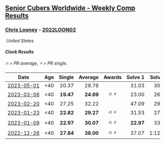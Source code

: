 <style>table {white-space: nowrap;}</style>
<link rel="stylesheet" type="text/css" href="/scw-comp/css/flags.css" />

## [Senior Cubers Worldwide - Weekly Comp Results](/scw-comp/results/)
### [Chris Looney](README.md) - [2022LOON02](https://www.worldcubeassociation.org/persons/2022LOON02?event=clock)

<i class="flag flag-US" />&nbsp;United States

#### Clock Results

<span style="white-space: nowrap;">🔥 = PR average</span>, <span style="white-space: nowrap;">⚡ = PR single</span>.

| Date | Age | Single | Average | Awards | Solve 1 | Solve 2 | Solve 3 | Solve 4 | Solve 5 | Video |
| :--: | :--: | --: | --: | :--: | --: | --: | --: | --: | --: | :-- |
| [2023-05-01](../../results/2023-05-01/clock.md) | <40 | 20.37 | 28.76 |  | 31.03 | 30.02 | 25.97 | 20.37 | 30.30 | [Desktop](https://www.facebook.com/chris.looney/videos/1876302299421492) / [Mobile](https://m.facebook.com/chris.looney/videos/1876302299421492) |
| [2023-03-06](../../results/2023-03-06/clock.md) | <40 | **19.47** | **24.69** | 🔥 ⚡ | 23.00 | 26.92 | 27.58 | **19.47** | 24.14 | [Desktop](https://www.facebook.com/chris.looney/videos/604215968241080) / [Mobile](https://m.facebook.com/chris.looney/videos/604215968241080) |
| [2023-02-20](../../results/2023-02-20/clock.md) | <40 | 27.25 | 32.22 |  | 47.09 | 29.27 | 27.27 | 27.25 | 40.12 | [Desktop](https://www.facebook.com/chris.looney/videos/924802445339287) / [Mobile](https://m.facebook.com/chris.looney/videos/924802445339287) |
| [2023-01-23](../../results/2023-01-23/clock.md) | <40 | **22.82** | **29.27** | 🔥 ⚡ | 31.53 | 27.16 | 39.36 | 29.13 | **22.82** | [Desktop](https://www.facebook.com/chris.looney/videos/3354606088094171) / [Mobile](https://m.facebook.com/chris.looney/videos/3354606088094171) |
| [2023-01-09](../../results/2023-01-09/clock.md) | <40 | **22.97** | **30.07** | 🔥 ⚡ | **22.97** | 33.78 | 31.49 | 36.87 | 24.94 | [Desktop](https://www.facebook.com/chris.looney/videos/720011122818510) / [Mobile](https://m.facebook.com/chris.looney/videos/720011122818510) |
| [2022-12-26](../../results/2022-12-26/clock.md) | <40 | **27.84** | **38.00** | 🔥 ⚡ | 37.07 | 1:12.15 | **27.84** | 44.74 | 32.19 | [Desktop](https://www.facebook.com/chris.looney/videos/700623628114983) / [Mobile](https://m.facebook.com/chris.looney/videos/700623628114983) |


<!-- Global site tag (gtag.js) - Google Analytics -->
<script async src="https://www.googletagmanager.com/gtag/js?id=UA-86348435-3"></script>
<script>window.dataLayer = window.dataLayer || []; function gtag() {dataLayer.push(arguments);} gtag('js', new Date()); gtag('config', 'UA-86348435-3');</script>
